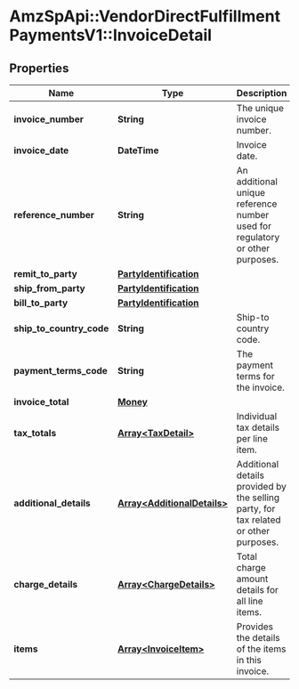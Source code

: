 # AmzSpApi::VendorDirectFulfillmentPaymentsV1::InvoiceDetail

## Properties
Name | Type | Description | Notes
------------ | ------------- | ------------- | -------------
**invoice_number** | **String** | The unique invoice number. | 
**invoice_date** | **DateTime** | Invoice date. | 
**reference_number** | **String** | An additional unique reference number used for regulatory or other purposes. | [optional] 
**remit_to_party** | [**PartyIdentification**](PartyIdentification.md) |  | 
**ship_from_party** | [**PartyIdentification**](PartyIdentification.md) |  | 
**bill_to_party** | [**PartyIdentification**](PartyIdentification.md) |  | [optional] 
**ship_to_country_code** | **String** | Ship-to country code. | [optional] 
**payment_terms_code** | **String** | The payment terms for the invoice. | [optional] 
**invoice_total** | [**Money**](Money.md) |  | 
**tax_totals** | [**Array&lt;TaxDetail&gt;**](TaxDetail.md) | Individual tax details per line item. | [optional] 
**additional_details** | [**Array&lt;AdditionalDetails&gt;**](AdditionalDetails.md) | Additional details provided by the selling party, for tax related or other purposes. | [optional] 
**charge_details** | [**Array&lt;ChargeDetails&gt;**](ChargeDetails.md) | Total charge amount details for all line items. | [optional] 
**items** | [**Array&lt;InvoiceItem&gt;**](InvoiceItem.md) | Provides the details of the items in this invoice. | 

